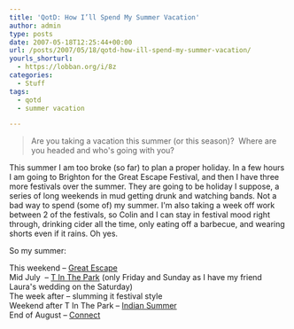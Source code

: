 ```yaml
---
title: 'QotD: How I’ll Spend My Summer Vacation'
author: admin
type: posts
date: 2007-05-18T12:25:44+00:00
url: /posts/2007/05/18/qotd-how-ill-spend-my-summer-vacation/
yourls_shorturl:
  - https://lobban.org/i/8z
categories:
  - Stuff
tags:
  - qotd
  - summer vacation

---
```

> Are you taking a vacation this summer (or this season)?&#160; Where are you headed and who's going with you?

This summer I am too broke (so far) to plan a proper holiday. In a few hours I am going to Brighton for the Great Escape Festival, and then I have three more festivals over the summer. They are going to be holiday I suppose, a series of long weekends in mud getting drunk and watching bands. Not a bad way to spend (some of) my summer. I'm also taking a week off work between 2 of the festivals, so Colin and I can stay in festival mood right through, drinking cider all the time, only eating off a barbecue, and wearing shorts even if it rains. Oh yes.

So my summer:

This weekend &#8211; [Great Escape][1]  
Mid July&#160; &#8211; [T In The Park][2] (only Friday and Sunday as I have my friend Laura's wedding on the Saturday)  
The week after &#8211; slumming it festival style  
Weekend after T In The Park &#8211; [Indian Summer][3]  
End of August &#8211; [Connect][4]

 [1]: http://www.escapegreat.com/
 [2]: http://www.tinthepark.com/
 [3]: http://www.indiansummerglasgow.com/
 [4]: http://www.connectmusicfestival.com/